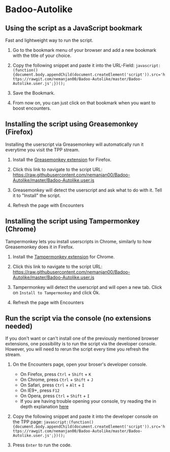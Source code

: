 # Badoo-Autolike

## Using the script as a JavaScript bookmark

Fast and lightweight way to run the script.

1. Go to the bookmark menu of your browser and add a new bookmark with the title of your choice.

2. Copy the following snippet and paste it into the URL-Field: `javascript:(function(){document.body.appendChild(document.createElement('script')).src='https://rawgit.com/nemanjan00/Badoo-Autolike/master/Badoo-Autolike.user.js';})();`

3. Save the Bookmark.

4. From now on, you can just click on that bookmark when you want to boost encounters.

## Installing the script using Greasemonkey (Firefox)

Installing the userscript via Greasemonkey will automatically run it everytime you visit the TPP stream.

1. Install the [Greasemonkey extension](https://addons.mozilla.org/en-US/firefox/addon/greasemonkey/) for Firefox.

2. Click this link to navigate to the script URL: https://raw.githubusercontent.com/nemanjan00/Badoo-Autolike/master/Badoo-Autolike.user.js

3. Greasemonkey will detect the userscript and ask what to do with it. Tell it to "Install" the script.

4. Refresh the page with Encounters


## Installing the script using Tampermonkey (Chrome)

Tampermonkey lets you install userscripts in Chrome, similarly to how Greasemonkey does it in Firefox.

1. Install the [Tampermonkey extension](https://chrome.google.com/webstore/detail/tampermonkey/dhdgffkkebhmkfjojejmpbldmpobfkfo/related) for Chrome.

2. Click this link to navigate to the script URL: https://raw.githubusercontent.com/nemanjan00/Badoo-Autolike/master/Badoo-Autolike.user.js

3. Tampermonkey will detect the userscript and will open a new tab. Click on `Install to Tampermonkey` and click Ok.

4. Refresh the page with Encounters

## Run the script via the console (no extensions needed)

If you don't want or can't install one of the previously mentioned browser extensions, one possibility is to run the script via the developer console. However, you will need to rerun the script every time you refresh the stream.

1. On the Encounters page, open your broser's developer console.
    * On Firefox, press `Ctrl` + `Shift` + `K`
    * On Chrome, press `Ctrl` + `Shift` + `J`
    * On Safari, press `Ctrl` + `Alt` + `I`
    * On IE9+, press `F12`
    * On Opera, press `Ctrl` + `Shift` + `I`
    * If you are having trouble opening your console, try reading the in depth explanation [here](http://webmasters.stackexchange.com/questions/8525/how-to-open-the-javascript-console-in-different-browsers)

2. Copy the following snippet and paste it into the developer console on the TPP page: `javascript:(function(){document.body.appendChild(document.createElement('script')).src='https://rawgit.com/nemanjan00/Badoo-Autolike/master/Badoo-Autolike.user.js';})();`

3. Press `Enter` to run the code.